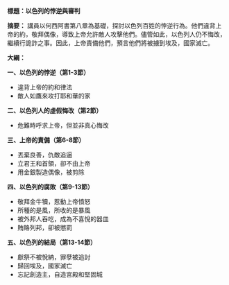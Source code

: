 **標題：以色列的悖逆與審判**

**摘要：**
講員以何西阿書第八章為基礎，探討以色列百姓的悖逆行為。他們違背上帝的約，敬拜偶像，導致上帝允許敵人攻擊他們。儘管如此，以色列人仍不悔改，繼續行詭詐之事。因此，上帝責備他們，預言他們將被擄到埃及，國家滅亡。

**大綱：**

**一、以色列的悖逆（第1-3節）**
* 違背上帝的約和律法
* 敵人如鷹來攻打耶和華的家

**二、以色列人的虛假悔改（第2節）**
* 危難時呼求上帝，但並非真心悔改

**三、上帝的責備（第6-8節）**
* 丟棄良善，仇敵追逼
* 立君王和首領，卻不由上帝
* 用金銀製造偶像，被剪除

**四、以色列的腐敗（第9-13節）**
* 敬拜金牛犢，惹動上帝憤怒
* 所種的是風，所收的是暴風
* 被外邦人吞吃，成為不喜悅的器皿
* 賄賂列邦，卻被懲罰

**五、以色列的結局（第13-14節）**
* 獻祭不被悅納，罪孽被追討
* 歸回埃及，國家滅亡
* 忘記創造主，自造宮殿和堅固城
